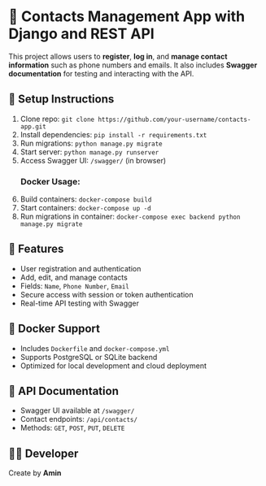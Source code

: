 <!DOCTYPE html>
<html lang="en">
<head>
  <meta charset="UTF-8">

</head>
<body>
  <h1>📱 Contacts Management App with Django and REST API</h1>
  <p>This project allows users to <strong>register</strong>, <strong>log in</strong>, and <strong>manage contact information</strong> such as phone numbers and emails. It also includes <strong>Swagger documentation</strong> for testing and interacting with the API.</p>

  <h2>🚀 Setup Instructions</h2>
  <ol>
    <li>Clone repo: <code>git clone https://github.com/your-username/contacts-app.git</code></li>
    <li>Install dependencies: <code>pip install -r requirements.txt</code></li>
    <li>Run migrations: <code>python manage.py migrate</code></li>
    <li>Start server: <code>python manage.py runserver</code></li>
    <li>Access Swagger UI: <code>/swagger/</code> (in browser)</li>
    <h3>Docker Usage:</h3>
    <li>Build containers: <code>docker-compose build</code></li>
    <li>Start containers: <code>docker-compose up -d</code></li>
    <li>Run migrations in container: <code>docker-compose exec backend python manage.py migrate</code></li>
  </ol>

  <h2>🔧 Features</h2>
  <ul>
    <li>User registration and authentication</li>
    <li>Add, edit, and manage contacts</li>
    <li>Fields: <code>Name</code>, <code>Phone Number</code>, <code>Email</code></li>
    <li>Secure access with session or token authentication</li>
    <li>Real-time API testing with Swagger</li>
  </ul>

  <h2>🐳 Docker Support</h2>
  <ul>
    <li>Includes <code>Dockerfile</code> and <code>docker-compose.yml</code></li>
    <li>Supports PostgreSQL or SQLite backend</li>
    <li>Optimized for local development and cloud deployment</li>
  </ul>

  <h2>📜 API Documentation</h2>
  <ul>
    <li>Swagger UI available at <code>/swagger/</code></li>
    <li>Contact endpoints: <code>/api/contacts/</code></li>
    <li>Methods: <code>GET</code>, <code>POST</code>, <code>PUT</code>, <code>DELETE</code></li>
  </ul>

  <h2>👨‍💻 Developer</h2>
  <p>Create by <strong>Amin</strong></p>
</body>
</html>
